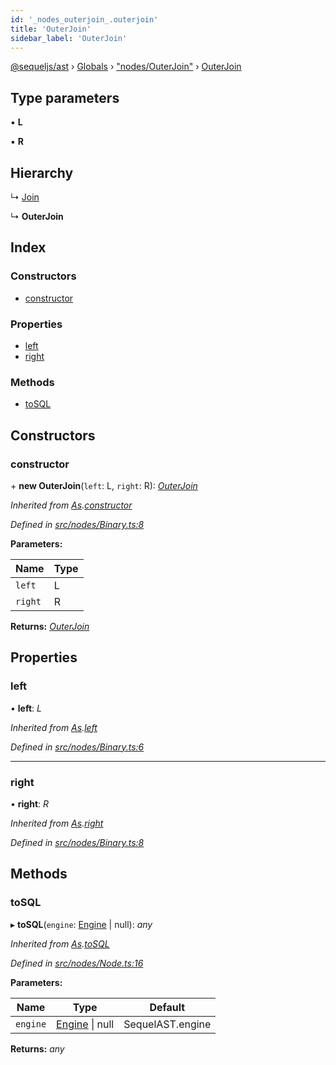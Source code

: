 ```yaml
---
id: '_nodes_outerjoin_.outerjoin'
title: 'OuterJoin'
sidebar_label: 'OuterJoin'
---
```


[@sequeljs/ast](../index.md) › [Globals](../globals.md) ›
["nodes/OuterJoin"](../modules/_nodes_outerjoin_.md) ›
[OuterJoin](_nodes_outerjoin_.outerjoin.md)

## Type parameters

▪ **L**

▪ **R**

## Hierarchy

↳ [Join](_nodes_join_.join.md)

↳ **OuterJoin**

## Index

### Constructors

- [constructor](_nodes_outerjoin_.outerjoin.md#constructor)

### Properties

- [left](_nodes_outerjoin_.outerjoin.md#left)
- [right](_nodes_outerjoin_.outerjoin.md#right)

### Methods

- [toSQL](_nodes_outerjoin_.outerjoin.md#tosql)

## Constructors

### constructor

\+ **new OuterJoin**(`left`: L, `right`: R):
_[OuterJoin](_nodes_outerjoin_.outerjoin.md)_

_Inherited from
[As](_nodes_as_.as.md).[constructor](_nodes_as_.as.md#constructor)_

_Defined in
[src/nodes/Binary.ts:8](https://github.com/sequeljs/ast/blob/aa0ef0f/src/nodes/Binary.ts#L8)_

**Parameters:**

| Name    | Type |
| ------- | ---- |
| `left`  | L    |
| `right` | R    |

**Returns:** _[OuterJoin](_nodes_outerjoin_.outerjoin.md)_

## Properties

### left

• **left**: _L_

_Inherited from [As](_nodes_as_.as.md).[left](_nodes_as_.as.md#left)_

_Defined in
[src/nodes/Binary.ts:6](https://github.com/sequeljs/ast/blob/aa0ef0f/src/nodes/Binary.ts#L6)_

---

### right

• **right**: _R_

_Inherited from [As](_nodes_as_.as.md).[right](_nodes_as_.as.md#right)_

_Defined in
[src/nodes/Binary.ts:8](https://github.com/sequeljs/ast/blob/aa0ef0f/src/nodes/Binary.ts#L8)_

## Methods

### toSQL

▸ **toSQL**(`engine`: [Engine](../interfaces/_interfaces_engine_.engine.md) |
null): _any_

_Inherited from [As](_nodes_as_.as.md).[toSQL](_nodes_as_.as.md#tosql)_

_Defined in
[src/nodes/Node.ts:16](https://github.com/sequeljs/ast/blob/aa0ef0f/src/nodes/Node.ts#L16)_

**Parameters:**

| Name     | Type                                                              | Default          |
| -------- | ----------------------------------------------------------------- | ---------------- |
| `engine` | [Engine](../interfaces/_interfaces_engine_.engine.md) &#124; null | SequelAST.engine |

**Returns:** _any_

